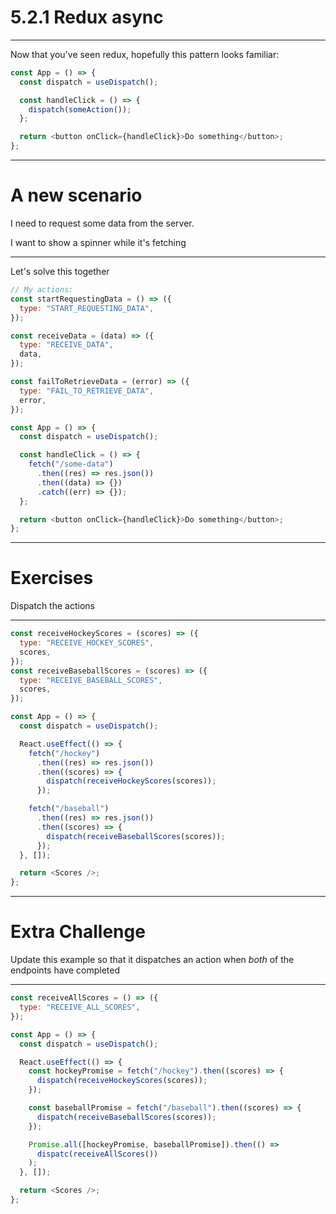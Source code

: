 # 5.2.1 Redux async

---

Now that you've seen redux, hopefully this pattern looks familiar:

```js
const App = () => {
  const dispatch = useDispatch();

  const handleClick = () => {
    dispatch(someAction());
  };

  return <button onClick={handleClick}>Do something</button>;
};
```

---

# A new scenario

I need to request some data from the server.

I want to show a spinner while it's fetching

---

Let's solve this together

```js
// My actions:
const startRequestingData = () => ({
  type: "START_REQUESTING_DATA",
});

const receiveData = (data) => ({
  type: "RECEIVE_DATA",
  data,
});

const failToRetrieveData = (error) => ({
  type: "FAIL_TO_RETRIEVE_DATA",
  error,
});

const App = () => {
  const dispatch = useDispatch();

  const handleClick = () => {
    fetch("/some-data")
      .then((res) => res.json())
      .then((data) => {})
      .catch((err) => {});
  };

  return <button onClick={handleClick}>Do something</button>;
};
```

---

# Exercises

Dispatch the actions

---

<Timer />

```js
const receiveHockeyScores = (scores) => ({
  type: "RECEIVE_HOCKEY_SCORES",
  scores,
});
const receiveBaseballScores = (scores) => ({
  type: "RECEIVE_BASEBALL_SCORES",
  scores,
});

const App = () => {
  const dispatch = useDispatch();

  React.useEffect(() => {
    fetch("/hockey")
      .then((res) => res.json())
      .then((scores) => {
        dispatch(receiveHockeyScores(scores));
      });

    fetch("/baseball")
      .then((res) => res.json())
      .then((scores) => {
        dispatch(receiveBaseballScores(scores));
      });
  }, []);

  return <Scores />;
};
```

---

# Extra Challenge

Update this example so that it dispatches an action when _both_ of the endpoints have completed

---

<Timer />

```js
const receiveAllScores = () => ({
  type: "RECEIVE_ALL_SCORES",
});

const App = () => {
  const dispatch = useDispatch();

  React.useEffect(() => {
    const hockeyPromise = fetch("/hockey").then((scores) => {
      dispatch(receiveHockeyScores(scores));
    });

    const baseballPromise = fetch("/baseball").then((scores) => {
      dispatch(receiveBaseballScores(scores));
    });

    Promise.all([hockeyPromise, baseballPromise]).then(() =>
      dispatc(receiveAllScores())
    );
  }, []);

  return <Scores />;
};
```
